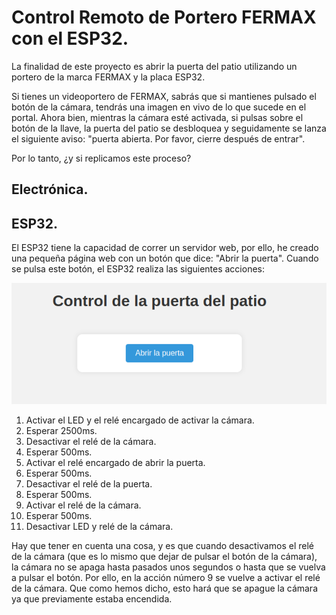 # Control Remoto de Portero FERMAX con el ESP32.

La finalidad de este proyecto es abrir la puerta del patio utilizando un portero de la marca FERMAX y la placa ESP32.


Si tienes un videoportero de FERMAX, sabrás que si mantienes pulsado el botón de la cámara, tendrás una imagen en vivo de lo que sucede en el portal. Ahora bien, mientras la cámara esté activada, si pulsas sobre el botón de la llave, la puerta del patio se desbloquea y seguidamente se lanza el siguiente aviso: "puerta abierta. Por favor, cierre después de entrar".

Por lo tanto, ¿y si replicamos este proceso?

## Electrónica.

## ESP32.

El ESP32 tiene la capacidad de correr un servidor web, por ello, he creado una pequeña página web con un botón que dice: "Abrir la puerta". Cuando se pulsa este botón, el ESP32 realiza las siguientes acciones:

![webPage](img/webPage.png)
1. Activar el LED y el relé encargado de activar la cámara.
2. Esperar 2500ms.
3. Desactivar el relé de la cámara.
4. Esperar 500ms.
5. Activar el relé encargado de abrir la puerta.
6. Esperar 500ms.
7. Desactivar el relé de la puerta.
8. Esperar 500ms.
9. Activar el relé de la cámara.
10. Esperar 500ms.
11. Desactivar LED y relé de la cámara.

Hay que tener en cuenta una cosa, y es que cuando desactivamos el relé de la cámara (que es lo mismo que dejar de pulsar el botón de la cámara), la cámara no se apaga hasta pasados unos segundos o hasta que se vuelva a pulsar el botón. Por ello, en la acción número 9 se vuelve a activar el relé de la cámara. Que como hemos dicho, esto hará que se apague la cámara ya que previamente estaba encendida.
